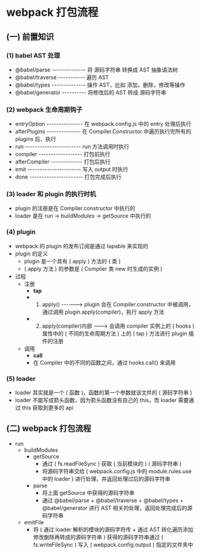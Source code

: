 # webpack 打包流程

## (一) 前置知识

### (1) babel AST 处理

- @babel/parse -------------- 将 源码字符串 转换成 AST 抽象语法树
- @babel/traverse ----------- 遍历 AST
- @babel/types -------------- 操作 AST，比如 添加，删除，修改等操作
- @babel/generator ---------- 将修改后的 AST 转成 源码字符串

### (2) webpack 生命周期钩子

- entryOption --------------- 在 webpack.config.js 中的 entry 处理后执行
- afterPlugins -------------- 在 Compiler.Constructor 中遍历执行完所有的 plugins 后，执行
- run ----------------------- run 方法调用时执行
- compiler ------------------ 打包前执行
- afterCompiler ------------- 打包后执行
- emit ---------------------- 写入 output 时执行
- done ---------------------- 打包完成后执行

### (3) loader 和 plugin 的执行时机

- plugin 的注册是在 Compiler.constructor 中执行的
- loader 是在 run -> buildModules -> getSource 中执行的

### (4) plugin

- webpack 的 plugin 的发布订阅是通过 tapable 来实现的
- plugin 的定义
  - plugin 是一个具有 ( apply ) 方法的 ( 类 )
  - ( apply 方法 ) 的参数是 ( Complier 类 new 时生成的实例 )
- 过程
  - 注册
    - **tap**
    - 1. apply() ------> plugin 会在 Compiler.constructor 中被调用，通过调用 plugin.apply(compiler)，执行 apply 方法
    - 2. apply(compiler)内部 ---> 会调用 compiler 实例上的 ( hooks ) 属性中的 ( 不同的生命周期方法 ) 上的 ( tap ) 方法进行 plugin 插件的注册
  - 调用
    - **call**
    - 在 Compiler 中的不同的函数之间，通过 hooks.call() 来调用

### (5) loader

- loader 其实就是一个 ( 函数 )，函数的第一个参数就该文件的 ( 源码字符串 )
- loader 不能写成箭头函数，因为箭头函数没有自己的 this，而 loader 需要通过 this 获取到更多的 api

## (二) webpack 打包流程

- run
  - buildModules
    - getSource
      - 通过 ( fs.readFileSync ) 获取 ( 当前模块的 ) ( 源码字符串 )
      - 将源码字符串交给 ( webpack.config.js 中的 module.rules.use 中的 loader ) 进行处理，并返回处理过后的源码字符串
    - parse
      - 将上面 getSource 中获得的源码字符串
      - 通过 @babel/parse + @babel/traverse + @babel/types + @babel/generator 进行 AST 相关的处理，返回处理完成后的源码字符串
  - emitFile
    - 将 ( 通过 loader 解析的模块的源码字符传 + 通过 AST 转化遍历添加修改删除再转成的源码字符串 ) 获得的源码字符串通过 ( fs.writeFileSync ) 写入 ( webpack.config.output ) 指定的文件夹中
